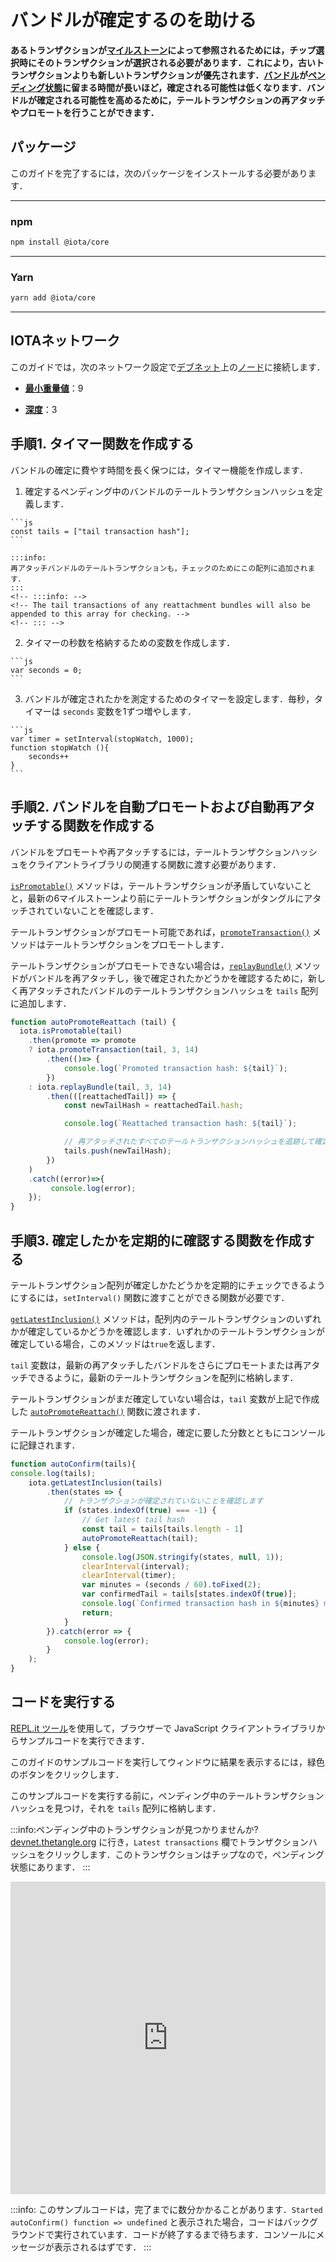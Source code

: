 # バンドルが確定するのを助ける
<!-- # Help a bundle to become confirmed -->

**あるトランザクションが[マイルストーン](root://getting-started/0.1/network/the-coordinator.md)によって参照されるためには，チップ選択時にそのトランザクションが選択される必要があります．これにより，古いトランザクションよりも新しいトランザクションが優先されます．[バンドル](root://getting-started/0.1/transactions/bundles.md)が[ペンディング状態](root://getting-started/0.1/network/the-tangle.md#transaction-states)に留まる時間が長いほど，確定される可能性は低くなります．バンドルが確定される可能性を高めるために，テールトランザクションの再アタッチやプロモートを行うことができます．**
<!-- **To be referenced by a [milestone](root://getting-started/0.1/network/the-coordinator.md), a transaction must be selected during tip selection, which favors new transactions over old ones. Therefore, the longer a [bundle](root://getting-started/0.1/transactions/bundles.md) is stuck in a [pending state](root://getting-started/0.1/network/the-tangle.md#transaction-states), the less likely it is to be confirmed. To increase the chances of a bundle being confirmed, you can reattach and promote its tail transaction.** -->

## パッケージ
<!-- ## Packages -->

このガイドを完了するには，次のパッケージをインストールする必要があります．
<!-- To complete this guide, you need to install the following package: -->

--------------------
### npm
```bash
npm install @iota/core
```
---
### Yarn
```bash
yarn add @iota/core
```
--------------------

## IOTAネットワーク
<!-- ## IOTA network -->

このガイドでは，次のネットワーク設定で[デブネット](root://getting-started/0.1/network/iota-networks.md#devnet)上の[ノード](root://getting-started/0.1/network/nodes.md)に接続します．
<!-- In this guide, we connect to a node on the [Devnet](root://getting-started/0.1/network/iota-networks.md#devnet) with the following network settings: -->

- **[最小重量値](root://getting-started/0.1/network/minimum-weight-magnitude.md)**：9
<!-- - **[Minimum weight magnitude](root://getting-started/0.1/network/minimum-weight-magnitude.md)**: 9 -->

- **[深度](root://getting-started/0.1/transactions/depth.md)**：3
<!-- - **[Depth](root://getting-started/0.1/transactions/depth.md)**: 3 -->

## 手順1. タイマー関数を作成する
<!-- ## Step 1. Create a timer function -->

バンドルの確定に費やす時間を長く保つには，タイマー機能を作成します．
<!-- To keep a counter of long it took for a bundle to be confirmed, create a timer function. -->

1. 確定するペンディング中のバンドルのテールトランザクションハッシュを定義します．
  <!-- 1. Define the tail transaction hash of the pending bundle that you want to confirm -->

    ```js
    const tails = ["tail transaction hash"];
    ```

    :::info:
    再アタッチバンドルのテールトランザクションも，チェックのためにこの配列に追加されます．
    :::
    <!-- :::info: -->
    <!-- The tail transactions of any reattachment bundles will also be appended to this array for checking. -->
    <!-- ::: -->

2. タイマーの秒数を格納するための変数を作成します．
  <!-- 2. Create a variable to store the number of seconds for the timer -->

    ```js
    var seconds = 0;
    ```

3. バンドルが確定されたかを測定するためのタイマーを設定します．毎秒，タイマーは `seconds` 変数を1ずつ増やします．
  <!-- 3. Set the timer to measure how long it takes for the bundle to be confirmed. Every second, the timer will increment the `seconds` variable by one. -->

    ```js
    var timer = setInterval(stopWatch, 1000);
    function stopWatch (){
        seconds++
    }
    ```

## 手順2. バンドルを自動プロモートおよび自動再アタッチする関数を作成する
<!-- ## Step 2. Create a function to auto-promote and auto-reattach bundles -->

バンドルをプロモートや再アタッチするには，テールトランザクションハッシュをクライアントライブラリの関連する関数に渡す必要があります．
<!-- To promote and reattach a bundle, you need to pass its tail transaction hash to the relevant function in the client library. -->

[`isPromotable()`](https://github.com/iotaledger/iota.js/blob/next/api_reference.md#module_core.isPromotable) メソッドは，テールトランザクションが矛盾していないことと，最新の6マイルストーンより前にテールトランザクションがタングルにアタッチされていないことを確認します．
<!-- The [`isPromotable()`](https://github.com/iotaledger/iota.js/blob/next/api_reference.md#module_core.isPromotable) method checks if the tail transaction is consistent and was not attached to the Tangle before the most recent 6 milestones. -->

テールトランザクションがプロモート可能であれば，[`promoteTransaction()`](https://github.com/iotaledger/iota.js/blob/next/api_reference.md#module_core.promoteTransaction) メソッドはテールトランザクションをプロモートします．
<!-- If the tail transaction is promotable, the [`promoteTransaction()`](https://github.com/iotaledger/iota.js/blob/next/api_reference.md#module_core.promoteTransaction) method promotes it. -->

テールトランザクションがプロモートできない場合は，[`replayBundle()`](https://github.com/iotaledger/iota.js/blob/next/api_reference.md#module_core.replayBundle) メソッドがバンドルを再アタッチし，後で確定されたかどうかを確認するために，新しく再アタッチされたバンドルのテールトランザクションハッシュを `tails` 配列に追加します．
<!-- If the tail transaction isn't promotable, the [`replayBundle()`](https://github.com/iotaledger/iota.js/blob/next/api_reference.md#module_core.replayBundle) method reattaches the bundle, then the new reattached bundle's tail transaction hash is added to the `tails` array so that it can be checked for confirmation later on. -->

```js
function autoPromoteReattach (tail) {
  iota.isPromotable(tail)
    .then(promote => promote
    ? iota.promoteTransaction(tail, 3, 14)
        .then(()=> {
            console.log(`Promoted transaction hash: ${tail}`);
        })
    : iota.replayBundle(tail, 3, 14)
        .then(([reattachedTail]) => {
            const newTailHash = reattachedTail.hash;

            console.log(`Reattached transaction hash: ${tail}`);

            // 再アタッチされたすべてのテールトランザクションハッシュを追跡して確定を確認します
            tails.push(newTailHash);
        })
    )
    .catch((error)=>{
         console.log(error);
    });
}
```

## 手順3. 確定したかを定期的に確認する関数を作成する
<!-- ## Step 3. Create a function to check for confirmation at regular intervals -->

テールトランザクション配列が確定しかたどうかを定期的にチェックできるようにするには，`setInterval()` 関数に渡すことができる関数が必要です．
<!-- To be able to check the array of tail transactions for confirmation at regular intervals, you need a function that can be passed to a `setInterval()` function. -->

[`getLatestInclusion()`](https://github.com/iotaledger/iota.js/blob/next/api_reference.md#module_core.getLatestInclusion) メソッドは，配列内のテールトランザクションのいずれかが確定しているかどうかを確認します．いずれかのテールトランザクションが確定している場合，このメソッドは`true`を返します．
<!-- The [`getLatestInclusion()`](https://github.com/iotaledger/iota.js/blob/next/api_reference.md#module_core.getLatestInclusion) method checks if any of the tail transactions in the array have been confirmed. If any of the transactions have been confirmed this method returns `true`. -->

`tail` 変数は，最新の再アタッチしたバンドルをさらにプロモートまたは再アタッチできるように，最新のテールトランザクションを配列に格納します．
<!-- The `tail` variable stores the last tail transaction in the array so that the latest reattachment can be promoted or reattached. -->

テールトランザクションがまだ確定していない場合は，`tail` 変数が上記で作成した [`autoPromoteReattach()`](#create-a-function-to-auto-promote-and-auto-reattach-bundles) 関数に渡されます．
<!-- If none of the tail transactions have been confirmed yet, the `tail` variable is passed to the [`autoPromoteReattach()`](#create-a-function-to-auto-promote-and-auto-reattach-bundles) function. -->

テールトランザクションが確定した場合，確定に要した分数とともにコンソールに記録されます．
<!-- If a tail transaction has been confirmed, it's logged to the console along with the number of minutes it took to confirm. -->

```js
function autoConfirm(tails){
console.log(tails);
    iota.getLatestInclusion(tails)
        .then(states => {
            // トランザクションが確定されていないことを確認します
            if (states.indexOf(true) === -1) {
                // Get latest tail hash
                const tail = tails[tails.length - 1]
                autoPromoteReattach(tail);
            } else {
                console.log(JSON.stringify(states, null, 1));
                clearInterval(interval);
                clearInterval(timer);
                var minutes = (seconds / 60).toFixed(2);
                var confirmedTail = tails[states.indexOf(true)];
                console.log(`Confirmed transaction hash in ${minutes} minutes: ${confirmedTail}`);
                return;
            }
        }).catch(error => {
            console.log(error);
        }
    );
}
```

## コードを実行する
<!-- ## Run the code -->

[REPL.it ツール](https://repl.it)を使用して，ブラウザーで JavaScript クライアントライブラリからサンプルコードを実行できます．
<!-- We use the [REPL.it tool](https://repl.it) to allow you to run sample code from the JavaScript client library in the browser. -->

このガイドのサンプルコードを実行してウィンドウに結果を表示するには，緑色のボタンをクリックします．
<!-- Click the green button to run the sample code in this guide and see the results in the window. -->

このサンプルコードを実行する前に，ペンディング中のテールトランザクションハッシュを見つけ，それを `tails` 配列に格納します．
<!-- Before you run this sample code, find a pending tail transaction hash and store it in the `tails` array. -->

:::info:ペンディング中のトランザクションが見つかりませんか?
[devnet.thetangle.org](https://devnet.thetangle.org) に行き，`Latest transactions` 欄でトランザクションハッシュをクリックします．このトランザクションはチップなので，ペンディング状態にあります．
:::
<!-- :::info:Can't find a pending transaction? -->
<!-- Go to [devnet.thetangle.org](https://devnet.thetangle.org) and click a transaction hash in the Latest transactions box. This transaction is a tip, so it is in a pending state. -->
<!-- ::: -->

<iframe height="500px" width="100%" src="https://repl.it/@jake91/Confirm-pending-bundle?lite=true" scrolling="no" frameborder="no" allowtransparency="true" allowfullscreen="true" sandbox="allow-forms allow-pointer-lock allow-popups allow-same-origin allow-scripts allow-modals"></iframe>

:::info:
このサンプルコードは，完了までに数分かかることがあります．`Started autoConfirm() function => undefined` と表示された場合，コードはバックグラウンドで実行されています．コードが終了するまで待ちます．コンソールにメッセージが表示されるはずです．
:::
<!-- :::info: -->
<!-- This sample code may take a few minutes to complete. If you see `Started autoConfirm() function => undefined`, the code is running in the background. Wait until the code finishes. You should see messages appear in the console. -->
<!-- ::: -->
